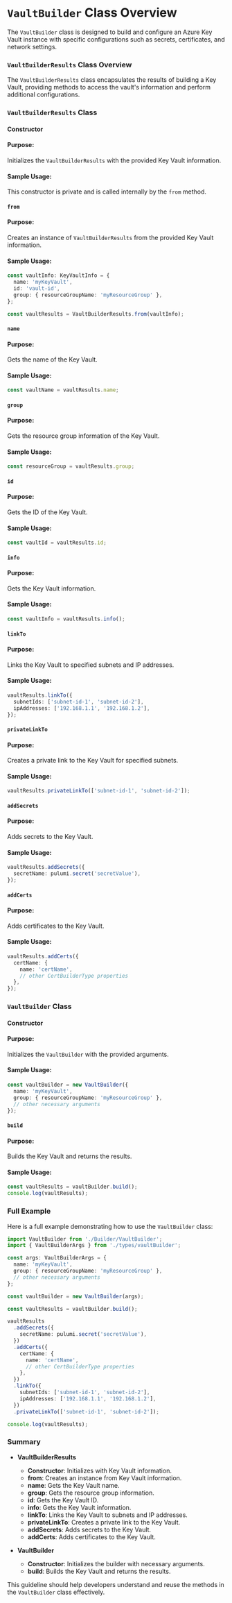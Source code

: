 # `VaultBuilder` Class Overview

The `VaultBuilder` class is designed to build and configure an Azure Key Vault instance with specific configurations such as secrets, certificates, and network settings.

### `VaultBuilderResults` Class Overview
The `VaultBuilderResults` class encapsulates the results of building a Key Vault, providing methods to access the vault's information and perform additional configurations.

### `VaultBuilderResults` Class

#### Constructor
#### Purpose:
Initializes the `VaultBuilderResults` with the provided Key Vault information.

#### Sample Usage:
This constructor is private and is called internally by the `from` method.

#### `from`
#### Purpose:
Creates an instance of `VaultBuilderResults` from the provided Key Vault information.

#### Sample Usage:
```typescript
const vaultInfo: KeyVaultInfo = {
  name: 'myKeyVault',
  id: 'vault-id',
  group: { resourceGroupName: 'myResourceGroup' },
};

const vaultResults = VaultBuilderResults.from(vaultInfo);
```



#### `name`
#### Purpose:
Gets the name of the Key Vault.

#### Sample Usage:
```typescript
const vaultName = vaultResults.name;
```



#### `group`
#### Purpose:
Gets the resource group information of the Key Vault.

#### Sample Usage:
```typescript
const resourceGroup = vaultResults.group;
```



#### `id`
#### Purpose:
Gets the ID of the Key Vault.

#### Sample Usage:
```typescript
const vaultId = vaultResults.id;
```



#### `info`
#### Purpose:
Gets the Key Vault information.

#### Sample Usage:
```typescript
const vaultInfo = vaultResults.info();
```



#### `linkTo`
#### Purpose:
Links the Key Vault to specified subnets and IP addresses.

#### Sample Usage:
```typescript
vaultResults.linkTo({
  subnetIds: ['subnet-id-1', 'subnet-id-2'],
  ipAddresses: ['192.168.1.1', '192.168.1.2'],
});
```



#### `privateLinkTo`
#### Purpose:
Creates a private link to the Key Vault for specified subnets.

#### Sample Usage:
```typescript
vaultResults.privateLinkTo(['subnet-id-1', 'subnet-id-2']);
```



#### `addSecrets`
#### Purpose:
Adds secrets to the Key Vault.

#### Sample Usage:
```typescript
vaultResults.addSecrets({
  secretName: pulumi.secret('secretValue'),
});
```



#### `addCerts`
#### Purpose:
Adds certificates to the Key Vault.

#### Sample Usage:
```typescript
vaultResults.addCerts({
  certName: {
    name: 'certName',
    // other CertBuilderType properties
  },
});
```



### `VaultBuilder` Class

#### Constructor
#### Purpose:
Initializes the `VaultBuilder` with the provided arguments.

#### Sample Usage:
```typescript
const vaultBuilder = new VaultBuilder({
  name: 'myKeyVault',
  group: { resourceGroupName: 'myResourceGroup' },
  // other necessary arguments
});
```



#### `build`
#### Purpose:
Builds the Key Vault and returns the results.

#### Sample Usage:
```typescript
const vaultResults = vaultBuilder.build();
console.log(vaultResults);
```



### Full Example
Here is a full example demonstrating how to use the `VaultBuilder` class:

```typescript
import VaultBuilder from './Builder/VaultBuilder';
import { VaultBuilderArgs } from './types/vaultBuilder';

const args: VaultBuilderArgs = {
  name: 'myKeyVault',
  group: { resourceGroupName: 'myResourceGroup' },
  // other necessary arguments
};

const vaultBuilder = new VaultBuilder(args);

const vaultResults = vaultBuilder.build();

vaultResults
  .addSecrets({
    secretName: pulumi.secret('secretValue'),
  })
  .addCerts({
    certName: {
      name: 'certName',
      // other CertBuilderType properties
    },
  })
  .linkTo({
    subnetIds: ['subnet-id-1', 'subnet-id-2'],
    ipAddresses: ['192.168.1.1', '192.168.1.2'],
  })
  .privateLinkTo(['subnet-id-1', 'subnet-id-2']);

console.log(vaultResults);
```



### Summary
- **VaultBuilderResults**
  - **Constructor**: Initializes with Key Vault information.
  - **from**: Creates an instance from Key Vault information.
  - **name**: Gets the Key Vault name.
  - **group**: Gets the resource group information.
  - **id**: Gets the Key Vault ID.
  - **info**: Gets the Key Vault information.
  - **linkTo**: Links the Key Vault to subnets and IP addresses.
  - **privateLinkTo**: Creates a private link to the Key Vault.
  - **addSecrets**: Adds secrets to the Key Vault.
  - **addCerts**: Adds certificates to the Key Vault.

- **VaultBuilder**
  - **Constructor**: Initializes the builder with necessary arguments.
  - **build**: Builds the Key Vault and returns the results.

This guideline should help developers understand and reuse the methods in the `VaultBuilder` class effectively.